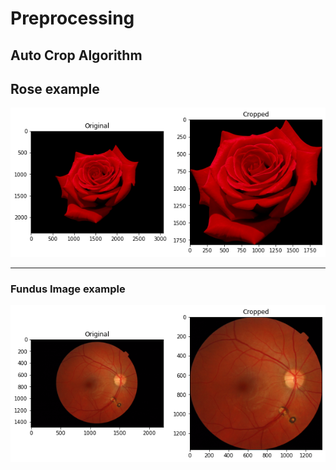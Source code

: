 # Preprocessing
## Auto Crop Algorithm<br />
<h2>Rose example</h2>
<img src ='./public/redRose.png'></img>
<hr>
<h3>Fundus Image example</h3>
<img src = './public/fundus.png'>
